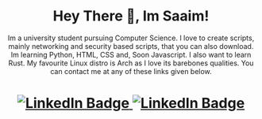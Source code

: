 <h1 align="center">Hey There 👋, Im Saaim!</h1>
<p align="center">Im a university student pursuing Computer Science. I love to create scripts, mainly networking and security based scripts, that you can also download. Im learning Python, HTML, CSS and, Soon Javascript. I also want to learn Rust. My favourite Linux distro is Arch as I love its barebones qualities. You can contact me at any of these links given below.</p>
<h1 align="center">
  <a href="https://www.linkedin.com/in/sjapanwala/">
    <img src="https://img.shields.io/badge/LinkedIn-blue?style=for-the-badge&logo=linkedin&logoColor=white" alt="LinkedIn Badge"/>
  </a>
  <a href="https://discord.gg/ARMCCCMZpU">
     <img src="https://img.shields.io/badge/.saaimm-purple?style=for-the-badge&logo=discord&logoColor=white" alt="LinkedIn Badge"/>
</h1>
<!---
<h1 align="center">
<a>
  <img src="https://github-readme-stats.vercel.app/api/top-langs/?username=sjapanwala&layout=donut"
</a>
</h1>
--->
